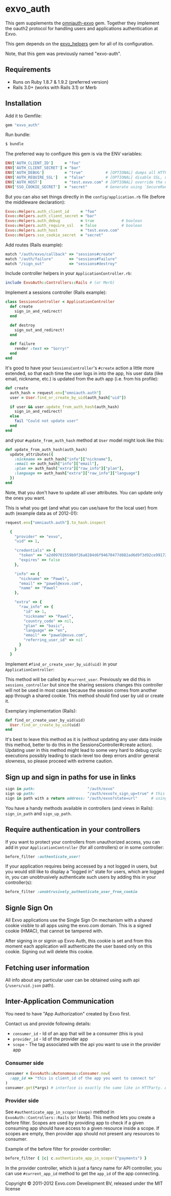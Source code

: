 # exvo_auth

This gem supplements the [omniauth-exvo](https://github.com/Exvo/omniauth-exvo/) gem. Together they implement the oauth2 protocol for handling users and applications authentication at Exvo.

This gem depends on the [exvo_helpers](https://github.com/Exvo/exvo_helpers) gem for all of its configuration.


Note, that this gem was previously named "exvo-auth".



## Requirements

* Runs on Ruby 1.8.7 & 1.9.2 (preferred version)
* Rails 3.0+ (works with Rails 3.1) or Merb



## Installation

Add it to Gemfile:

```ruby
gem "exvo_auth"
```

Run bundle:

```bash
$ bundle
```

The preferred way to configure this gem is via the ENV variables:

```ruby
ENV['AUTH_CLIENT_ID']     = "foo"
ENV['AUTH_CLIENT_SECRET'] = "bar"
ENV['AUTH_DEBUG']         = "true"          # [OPTIONAL] dumps all HTTP traffic to STDERR, useful during development; it *has to be a string, not a boolean*
ENV['AUTH_REQUIRE_SSL']   = "false"         # [OPTIONAL] disable SSL, useful in development (note that all apps API urls must be http, not https); it *has to be a string, not a boolean*
ENV['AUTH_HOST']          = "test.exvo.com" # [OPTIONAL] override the default auth host
ENV['SSO_COOKIE_SECRET']  = "secret"        # Generate using `SecureRandom.hex(16)`
```

But you can also set things directly in the `config/application.rb` file (before the middleware declaration):

```ruby
Exvo::Helpers.auth_client_id     = "foo"
Exvo::Helpers.auth_client_secret = "bar"
Exvo::Helpers.auth_debug         = true            # boolean
Exvo::Helpers.auth_require_ssl   = false           # boolean
Exvo::Helpers.auth_host          = "test.exvo.com"
Exvo::Helpers.sso_cookie_secret  = "secret"
```


Add routes (Rails example):

```ruby
match "/auth/exvo/callback" => "sessions#create"
match "/auth/failure"       => "sessions#failure"
match "/sign_out"           => "sessions#destroy"
```

Include controller helpers in your `ApplicationController.rb`:

```ruby
include ExvoAuth::Controllers::Rails # (or Merb)
```

Implement a sessions controller (Rails example):

```ruby
class SessionsController < ApplicationController
  def create
    sign_in_and_redirect!
  end

  def destroy
    sign_out_and_redirect!
  end

  def failure
    render :text => "Sorry!"
  end
end
```

It's good to have your `SessionsController`'s `#create` action a little more extended, so that each time the user logs in into the app, his user data (like email, nickname, etc.) is updated from the auth app (i.e. from his profile):

```ruby
def create
  auth_hash = request.env["omniauth.auth"]
  user = User.find_or_create_by_uid(auth_hash["uid"])

  if user && user.update_from_auth_hash(auth_hash)
    sign_in_and_redirect!
  else
    fail "Could not update user"
  end
end
```

and your `#update_from_auth_hash` method at `User` model might look like this:

```ruby
def update_from_auth_hash(auth_hash)
  update_attributes({
    :nickname => auth_hash["info"]["nickname"],
    :email => auth_hash["info"]["email"],
    :plan => auth_hash["extra"]["raw_info"]["plan"],
    :language => auth_hash["extra"]["raw_info"]["language"]
  })
end
```

Note, that you don't have to update all user attributes. You can update only the ones you want.


This is what you get (and what you can use/save for the local user) from auth (example data as of 2012-01):

```ruby
request.env["omniauth.auth"].to_hash.inspect

  {
    "provider" => "exvo",
    "uid" => 1,

    "credentials" => {
      "token" => "a2d09701559b9f26a8284d6f94670477d882ad6d9f3d92ce9917262a6b54085fa3fb99e111340459",
      "expires" => false
    },

    "info" => {
      "nickname" => "Pawel",
      "email" => "pawel@exvo.com",
      "name" => "Pawel"
    },

    "extra" => {
      "raw_info" => {
        "id" => 1,
        "nickname" => "Pawel",
        "country_code" => nil,
        "plan" => "basic",
        "language" => "en",
        "email" => "pawel@exvo.com",
        "referring_user_id" => nil
      }
    }
  }
```


Implement `#find_or_create_user_by_uid(uid)` in your `ApplicationController`:

This method will be called by `#current_user`. Previously we did this in `sessions_controller` but since the sharing sessions changes this controller will not be used in most cases because the session comes from another app through a shared cookie. This method should find user by uid or create it.

Exemplary implementation (Rails):

```ruby
def find_or_create_user_by_uid(uid)
  User.find_or_create_by_uid(uid)
end
```

It's best to leave this method as it is (without updating any user data inside this method, better to do this in the SessionsController#create action). Updating user in this method might lead to some very hard to debug cyclic executions possibly leading to stack-level too deep errors and/or general slowness, so please proceed with extreme caution.


## Sign up and sign in paths for use in links

```ruby
sign in path:                       "/auth/exvo"
sign up path:                       "/auth/exvo?x_sign_up=true" # this is OAuth2 custom param
sign in path with a return address: "/auth/exvo?state=url"      # using OAuth2 state param
```

You have a handy methods available in controllers (and views in Rails): `sign_in_path` and `sign_up_path`.


## Require authentication in your controllers

If you want to protect your controllers from unauthorized access, you can add in your `ApplicationController` (for all controllers) or in some controller:

```ruby
before_filter :authenticate_user!
```

If your application requires being accessed by a not logged in users, but you would still like to display a "logged in" state for users, which are logged in, you can unobtrusively authenticate such users by adding this in your controller(s):

```ruby
before_filter :unobtrusively_authenticate_user_from_cookie
```


## Signle Sign On

All Exvo applications use the Single Sign On mechanism with a shared cookie visible to all apps using the exvo.com domain. This is a signed cookie (HMAC), that cannot be tampered with.

After signing in or signin up Exvo Auth, this cookie is set and from this moment each application will authenticate the user based only on this cookie. Signing out will delete this cookie.


## Fetching user information

All info about any particular user can be obtained using auth api (`/users/uid.json` path).


## Inter-Application Communication

You need to have "App Authorization" created by Exvo first.

Contact us and provide following details:

* `consumer_id` - Id of an app that will be a consumer (this is you)
* `provider_id` - Id of the provider app
* `scope`       - The tag associated with the api you want to use in the provider app


### Consumer side

```ruby
consumer = ExvoAuth::Autonomous::Consumer.new(
  :app_id => "this is client_id of the app you want to connect to"
)
consumer.get(*args) # interface is exactly the same like in HTTParty. All http methods are available (post, put, delete, head, options).
```


### Provider side

See `#authenticate_app_in_scope!(scope)` method in `ExvoAuth::Controllers::Rails` (or Merb). This method lets you create a before filter.
Scopes are used by providing app to check if a given consuming app should have access to a given resource inside a scope.
If scopes are empty, then provider app should not present any resources to consumer.


Example of the before filter for provider controller:

```ruby
before_filter { |c| c.authenticate_app_in_scope!("payments") }
```

In the provider controller, which is just a fancy name for API controller, you can use `#current_app_id` method to get the `app_id` of the app connecting.



Copyright © 2011-2012 Exvo.com Development BV, released under the MIT license
